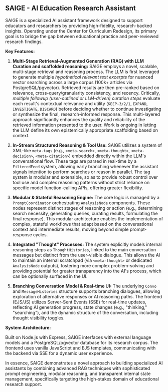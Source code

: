 ## SAIGE - AI Education Research Assistant

SAIGE is a specialized AI assistant framework designed to support educators and researchers by providing high-fidelity, research-backed insights. Operating under the Center for Curriculum Redesign, its primary goal is to bridge the gap between educational practice and peer-reviewed research findings.

**Key Features:**

1.  **Multi-Stage Retrieval-Augmented Generation (RAG) with LLM Curation and scaffolded reasoning:**  SAIGE employs a novel, scalable, multi-stage retrieval and reasoning process. The LLM is first leveraged to generate multiple *hypothetical relevant text excerpts* for nuanced vector searching across a large corpus (100k+ articles via PostgreSQL/pgvector). Retrieved results are then pre-ranked based on relevance, cross-query/granularity consistency, and recency. Critically, *multiple followup (user-outlined or LLM-driven) curation steps* evaluate each result's contextual relevance and utility (`KEEP-3/2/1`, `EXPAND`, `INVESTIGATE`, `DISCARD`) before deciding whether to continue investigating or synthesize the final, research-informed response. This multi-layered approach significantly enhances the quality and reliability of the retrieved information presented to the user. Work is ongoing in letting the LLM define its own epistemically appropriate scaffolding based on context.

2.  **In-Stream Structured Reasoning & Tool Use:** SAIGE utilizes a system of XML-like `meta-tags` (e.g., `<meta-search>`, `<meta-thought>`, `<meta-decision>`, `<meta-citation>`) embedded directly within the LLM's conversational flow. These tags are parsed in real-time by a `FilteredFeed` system, allowing early branching whenever the assistant signals intention to perform searches or reason in parallel. The tag system is modular and extensible, so as to provide robust control over tool use and complex reasoning patterns without strict reliance on specific model function-calling APIs, offering greater flexibility.

3.  **Modular & Stateful Reasoning Engine:** The core logic is managed by a `PromptCoordinator` orchestrating `AnalysisNode` components. These nodes represent distinct stages of reasoning or action (e.g., determining search necessity, generating queries, curating results, formulating the final response). This modular architecture enables the implementation of complex, stateful workflows that adapt based on the conversational context and intermediate results, moving beyond simple prompt-response cycles.

4.  **Integrated "Thought" Processes:** The system explicitly models internal reasoning steps as `ThoughtHistories`, linked to the main conversation messages but distinct from the user-visible dialogue. This allows the AI to maintain an internal scratchpad (via `<meta-thought>` or dedicated `AnalysisNode` outputs), fostering more complex problem-solving and providing potential for greater transparency into the AI's process, which can be optionally surfaced in the UI.

5.  **Branching Conversation Model & Real-time UI:** The underlying `Convo` and `MessageHistories` structure supports branching dialogues, allowing exploration of alternative responses or AI reasoning paths. The frontend (EJS/JS) utilizes Server-Sent Events (SSE) for real-time updates, reflecting AI generation progress, state changes (e.g., "thinking," "searching"), and the dynamic structure of the conversation, including thought visibility toggles.

**System Architecture:**

Built on Node.js with Express, SAIGE interfaces with external language models and a PostgreSQL/pgvector database for its research corpus. The frontend uses vanilla JavaScript and EJS templates, communicating with the backend via SSE for a dynamic user experience.

In essence, SAIGE demonstrates a novel approach to building specialized AI assistants by combining advanced RAG techniques with sophisticated prompt engineering, modular reasoning, and transparent internal state management, specifically targeting the high-stakes domain of educational research support.
